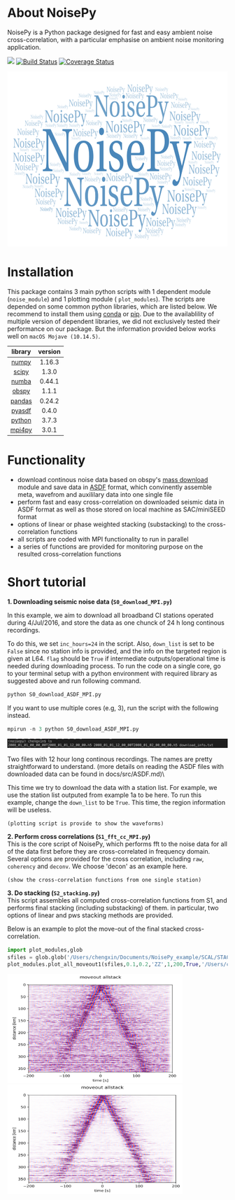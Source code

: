 # About NoisePy
NoisePy is a Python package designed for fast and easy ambient noise cross-correlation, with a particular emphasise on ambient noise monitoring application. 

[![](https://img.shields.io/badge/docs-latest-blue.svg)](https://github.come/mdenolle/NoisPy/latest) [![Build Status](https://travis-ci.org/mdenolle/Noise.jl.svg?branch=master)](https://travis-ci.org/mdenolle/NoisePy) [![Coverage Status](https://coveralls.io/repos/github/mdenolle/Noise.jl/badge.svg?branch=master)](https://coveralls.io/github/mdenolle/NoisePy?branch=master)

<img src="/docs/src/logo.png" width="800" height="400">
 
# Installation
This package contains 3 main python scripts with 1 dependent module (`noise_module`) and 1 plotting module ( `plot_modules`). The scripts are depended on some common python libraries, which are listed below. We recommend to install them using [conda](https://docs.conda.io/en/latest/) or [pip](https://pypi.org/project/pip/). Due to the availablility of multiple version of dependent libraries, we did not exclusively tested their performance on our package. But the information provided below works well on `macOS Mojave (10.14.5)`. 

|  **library**  |  **version**  |
|:-------------:|:-------------:|
|[numpy](https://numpy.org/)|  1.16.3|
|[scipy](https://www.scipy.org/) | 1.3.0|
|[numba](https://devblogs.nvidia.com/numba-python-cuda-acceleration/) | 0.44.1|
|[obspy](https://github.com/obspy/obspy/wiki) |1.1.1|
|[pandas](https://pandas.pydata.org/) | 0.24.2|
|[pyasdf](http://seismicdata.github.io/pyasdf/) |0.4.0|
|[python](https://www.python.org/) |3.7.3|
|[mpi4py](https://mpi4py.readthedocs.io/en/stable/) | 3.0.1|


# Functionality
* download continous noise data based on obspy's [mass download](https://docs.obspy.org/packages/autogen/obspy.clients.fdsn.mass_downloader.html) module and save data in [ASDF](https://asdf-definition.readthedocs.io/en/latest/) format, which convinently assemble meta, wavefrom and auxililary data into one single file
* perform fast and easy cross-correlation on downloaded seismic data in ASDF format as 
well as those stored on local machine as SAC/miniSEED format
* options of linear or phase weighted stacking (substacking) to the cross-correlation functions 
* all scripts are coded with MPI functionality to run in parallel
* a series of functions are provided for monitoring purpose on the resulted cross-correlation functions

# Short tutorial
**1. Downloading seismic noise data (`S0_download_MPI.py`)**
    
In this example, we aim to download all broadband CI stations operated during 4/Jul/2016, and store the data as one chunck of 24 h long continous recordings.  

To do this, we set `inc_hours=24` in the script. Also, `down_list` is set to be `False` since no station info is provided, and the info on the targeted region is given at L64. `flag` should be `True` if intermediate outputs/operational time is needed during downloading process. To run the code on a single core, go to your terminal setup with a python environment with required library as suggested above and run following command. 

```python
python S0_download_ASDF_MPI.py
```  

If you want to use multiple cores (e.g, 3), run the script with the following instead. 
```python
mpirun -n 3 python S0_download_ASDF_MPI.py
```

![downloaded data](/docs/src/downloaded.png)

Two files with 12 hour long continous recordings. The names are pretty straightforward to understand. (more details on reading the ASDF files with downloaded data can be found in docs/src/ASDF.md)\

This time we try to download the data with a station list. For example, we use the station list outputed from example 1a to be here. To run this example, change the `down_list` to be `True`. This time, the region information will be useless.  

    (plotting script is provide to show the waveforms)

**2. Perform cross correlations (`S1_fft_cc_MPI.py`)**\
This is the core script of NoisePy, which performs fft to the noise data for all of the data first before they are cross-correlated in frequency domain. Several options are provided for the cross correlation, including `raw`, `coherency` and `deconv`. We choose 'decon' as an example here.

    (show the cross-correlation functions from one single station) 

**3. Do stacking (`S2_stacking.py`)**\
This script assembles all computed cross-correlation functions from S1, and performs final stacking (including substacking) of them. in particular, two options of linear and pws stacking methods are provided. 

Below is an example to plot the move-out of the final stacked cross-correlation.
```python
import plot_modules,glob
sfiles = glob.glob('/Users/chengxin/Documents/NoisePy_example/SCAL/STACK/*/linear*.h5')
plot_modules.plot_all_moveout1(sfiles,0.1,0.2,'ZZ',1,200,True,'/Users/chengxin/Documents/NoisePy_example/SCAL/STACK')
```
<img src="/docs/src/linear_stack.png" width="400" height="250"><img src="/docs/src/pws_stack.png" width="400" height="250">


